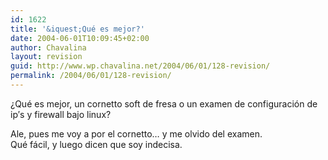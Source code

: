 ```yaml
---
id: 1622
title: '&iquest;Qué es mejor?'
date: 2004-06-01T10:09:45+02:00
author: Chavalina
layout: revision
guid: http://www.wp.chavalina.net/2004/06/01/128-revision/
permalink: /2004/06/01/128-revision/
---
```

&iquest;Qué es mejor, un cornetto soft de fresa o un examen de configuraci&oacute;n de ip&prime;s y firewall bajo linux?

Ale, pues me voy a por el cornetto… y me olvido del examen.  
Qué fácil, y luego dicen que soy indecisa.